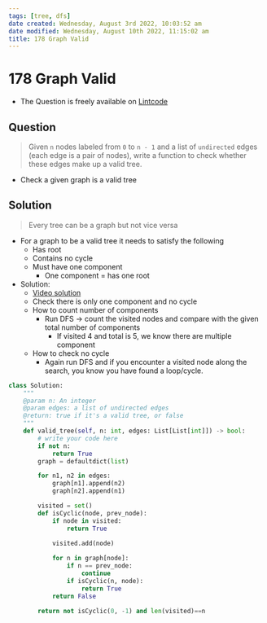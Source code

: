 ```yaml
---
tags: [tree, dfs]
date created: Wednesday, August 3rd 2022, 10:03:52 am
date modified: Wednesday, August 10th 2022, 11:15:02 am
title: 178 Graph Valid
---
```


# 178 Graph Valid

- The Question is freely available on [Lintcode](https://lintcode.com)

## Question

> Given `n` nodes labeled from `0` to `n - 1` and a list of `undirected` edges (each edge is a pair of nodes), write a function to check whether these edges make up a valid tree.

- Check a given graph is a valid tree

## Solution

> Every tree can be a graph but not vice versa
- For a graph to be a valid tree it needs to satisfy the following
	- Has root
	- Contains no cycle
	- Must have one component
		- One component = has one root
- Solution:
	- [Video solution](https://youtu.be/bXsUuownnoQ)
	- Check there is only one component and no cycle
	- How to count number of components
		- Run DFS -> count the visited nodes and compare with the given total number of components
			- If visited 4 and total is 5, we know there are multiple component
	- How to check no cycle
		- Again run DFS and if you encounter a visited node along the search, you know you have found a loop/cycle.

```python
class Solution:
    """
    @param n: An integer
    @param edges: a list of undirected edges
    @return: true if it's a valid tree, or false
    """
    def valid_tree(self, n: int, edges: List[List[int]]) -> bool:
        # write your code here
        if not n:
            return True
        graph = defaultdict(list)

        for n1, n2 in edges:
            graph[n1].append(n2)
            graph[n2].append(n1)

        visited = set()
        def isCyclic(node, prev_node):
            if node in visited:
                return True
            
            visited.add(node)

            for n in graph[node]:
                if n == prev_node:
                    continue
                if isCyclic(n, node):
                    return True
            return False
        
        return not isCyclic(0, -1) and len(visited)==n
```
